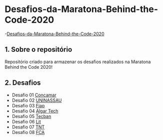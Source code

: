 # Desafios-da-Maratona-Behind-the-Code-2020
-[Desafios-da-Maratona-Behind-the-Code-2020](#desafios-da-maratona-behind-the-code-2020)

## 1. Sobre o repositório
Repositório criado para armazenar os  desafios realizados na Maratona Behind the Code 2020!
## 2. Desafios 
 - Desafio 01 [Concamar](#Desafio%2001/readme.md)
 - Desafio 02 [UNINASSAU](Desafio%2002/readme.md)
 - Desafio 03 [Fiap](Desafio%2003/readme.md)
 - Desafio 04 [Algar Tech](Desafio%2004/readme.md)
 - Desafio 05 [Tecban](Desafio%2005/readme.md)
 - Desafio 06 [Lit](Desafio%2006/readme.md)
 - Desafio 07 [TNT](Desafio%2007/readme.md)
 - Desafio 08 [FCA]()
